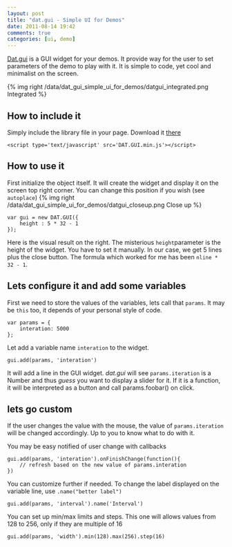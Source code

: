 ```yaml
---
layout: post
title: "dat.gui - Simple UI for Demos"
date: 2011-08-14 19:42
comments: true
categories: [ui, demo]
---
```


[Dat.gui](http://code.google.com/p/dat-gui/)
is a GUI widget for your demos. It provide way for the user to set parameters of the
demo to play with it. It is simple to code, yet cool and minimalist on the screen.

{% img right /data/dat_gui_simple_ui_for_demos/datgui_integrated.png Integrated %}

## How to include it

Simply include the library file in your page. Download it [there](http://code.google.com/p/dat-gui)

    <script type='text/javascript' src='DAT.GUI.min.js'></script>

## How to use it

First initialize the object itself. It will create the widget and display it on the
screen top right corner. You can change this position if you wish (see ```autoplace```)
{% img right /data/dat_gui_simple_ui_for_demos/datgui_closeup.png Close up %}

    var gui = new DAT.GUI({
        height : 5 * 32 - 1
    });

Here is the visual result on the right.
The misterious ```height```parameter is the height of the widget. You have to set it manually.
In our case, we get 5 lines plus the close button.
The formula which worked for me has been ```nline * 32 - 1```.

## Lets configure it and add some variables

First we need to store the values of the variables, lets call that ```params```. It may be ```this``` too, it depends
of your personal style of code.

    var params = {
        interation: 5000
    };

Let add a variable name ```interation``` to the widget.

    gui.add(params, 'interation')

It will add a line in the GUI widget.
*dat.gui* will see ```params.iteration``` is a Number and thus *guess* you want to display a slider for it.
If it is a function, it will be interpreted as a button and call params.foobar() on click.

## lets go custom

If the user changes the value with the mouse, the value of ```params.iteration```
will be changed accordingly. Up to you to know what to do with it.

You may be easy notified of user change with callbacks

    gui.add(params, 'interation').onFinishChange(function(){
        // refresh based on the new value of params.interation
    })


You can customize further if needed. To change the label displayed on the variable line, use ```.name("better label")```

    gui.add(params, 'interval').name('Interval')

You can set up min/max limits and steps. This one will allows values from
128 to 256, only if they are multiple of 16

    gui.add(params, 'width').min(128).max(256).step(16)

